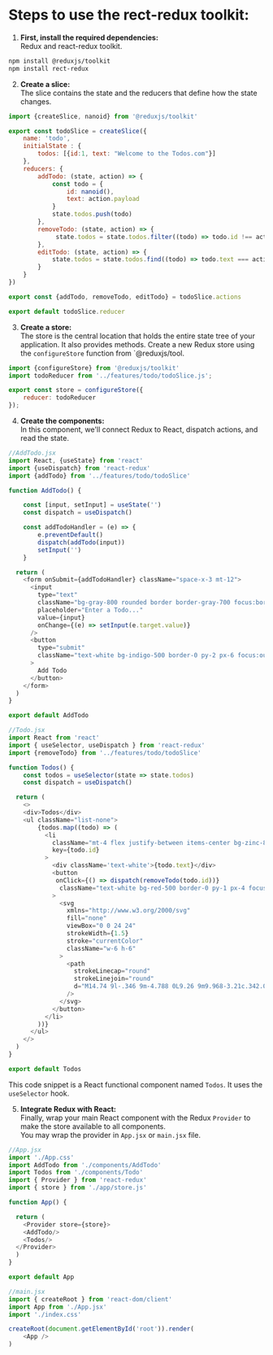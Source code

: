 # Steps to use the rect-redux toolkit:
1) **First, install the required dependencies:**  
Redux and react-redux toolkit.
```bash
npm install @reduxjs/toolkit
npm install rect-redux
```
2) **Create a slice:**  
The slice contains the state and the reducers that define how the state changes.  
```Javascript
import {createSlice, nanoid} from '@reduxjs/toolkit'

export const todoSlice = createSlice({
    name: 'todo',
    initialState : {
        todos: [{id:1, text: "Welcome to the Todos.com"}]
    },
    reducers: {
        addTodo: (state, action) => {
            const todo = {
                id: nanoid(), 
                text: action.payload
            }
            state.todos.push(todo)
        },
        removeTodo: (state, action) => {
             state.todos = state.todos.filter((todo) => todo.id !== action.payload)
        },
        editTodo: (state, action) => {
            state.todos = state.todos.find((todo) => todo.text === action.payload.text)
        }
    }
})

export const {addTodo, removeTodo, editTodo} = todoSlice.actions

export default todoSlice.reducer
```

3) **Create a store:**  
The store is the central location that holds the entire state tree of your application. It also provides methods.
Create a new Redux store using the `configureStore` function from `@reduxjs/tool.
```javascript
import {configureStore} from '@reduxjs/toolkit'
import todoReducer from '../features/todo/todoSlice.js'; 

export const store = configureStore({
    reducer: todoReducer
});
```

4) **Create the components:**  
In this component, we'll connect Redux to React, dispatch actions, and read the state.
```javascript
//AddTodo.jsx
import React, {useState} from 'react'
import {useDispatch} from 'react-redux'
import {addTodo} from '../features/todo/todoSlice' 

function AddTodo() {

    const [input, setInput] = useState('')
    const dispatch = useDispatch()

    const addTodoHandler = (e) => {
        e.preventDefault()
        dispatch(addTodo(input))
        setInput('')
    }

  return (
    <form onSubmit={addTodoHandler} className="space-x-3 mt-12">
      <input
        type="text"
        className="bg-gray-800 rounded border border-gray-700 focus:border-indigo-500 focus:ring-2 focus:ring-indigo-900 text-base outline-none text-gray-100 py-1 px-3 leading-8 transition-colors duration-200 ease-in-out"
        placeholder="Enter a Todo..."
        value={input}
        onChange={(e) => setInput(e.target.value)}
      />
      <button
        type="submit"
        className="text-white bg-indigo-500 border-0 py-2 px-6 focus:outline-none hover:bg-indigo-600 rounded text-lg"
      >
        Add Todo
      </button>
    </form>
  )
}

export default AddTodo
```

```javascript
//Todo.jsx
import React from 'react'
import { useSelector, useDispatch } from 'react-redux'
import {removeTodo} from '../features/todo/todoSlice'

function Todos() {
    const todos = useSelector(state => state.todos)
    const dispatch = useDispatch()

  return (
    <>
    <div>Todos</div>
    <ul className="list-none">
        {todos.map((todo) => (
          <li
            className="mt-4 flex justify-between items-center bg-zinc-800 px-4 py-2 rounded"
            key={todo.id}
          >
            <div className='text-white'>{todo.text}</div>
            <button
             onClick={() => dispatch(removeTodo(todo.id))}
              className="text-white bg-red-500 border-0 py-1 px-4 focus:outline-none hover:bg-red-600 rounded text-md"
            >
              <svg
                xmlns="http://www.w3.org/2000/svg"
                fill="none"
                viewBox="0 0 24 24"
                strokeWidth={1.5}
                stroke="currentColor"
                className="w-6 h-6"
              >
                <path
                  strokeLinecap="round"
                  strokeLinejoin="round"
                  d="M14.74 9l-.346 9m-4.788 0L9.26 9m9.968-3.21c.342.052.682.107 1.022.166m-1.022-.165L18.16 19.673a2.25 2.25 0 01-2.244 2.077H8.084a2.25 2.25 0 01-2.244-2.077L4.772 5.79m14.456 0a48.108 48.108 0 00-3.478-.397m-12 .562c.34-.059.68-.114 1.022-.165m0 0a48.11 48.11 0 013.478-.397m7.5 0v-.916c0-1.18-.91-2.164-2.09-2.201a51.964 51.964 0 00-3.32 0c-1.18.037-2.09 1.022-2.09 2.201v.916m7.5 0a48.667 48.667 0 00-7.5 0"
                />
              </svg>
            </button>
          </li>
        ))}
      </ul>
    </>
  )
}

export default Todos
```

This code snippet is a React functional component named `Todos`. It uses the `useSelector` hook.

5) **Integrate Redux with React:**  
Finally, wrap your main React component with the Redux `Provider` to make the store available to all components.  
You may wrap the provider in `App.jsx` or `main.jsx` file.
```javascript
//App.jsx
import './App.css'
import AddTodo from './components/AddTodo'
import Todos from './components/Todo'
import { Provider } from 'react-redux'
import { store } from './app/store.js'

function App() {

  return (
    <Provider store={store}>
    <AddTodo/>
    <Todos/>
  </Provider>
  )
}

export default App
```

```javascript
//main.jsx
import { createRoot } from 'react-dom/client'
import App from './App.jsx'
import './index.css'

createRoot(document.getElementById('root')).render(
    <App />
)
```

